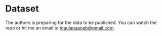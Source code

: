 # Dataset

The authors is preparing for the data to be published.
You can watch the repo or hit me an email to maulanaanab@gmail.com.
